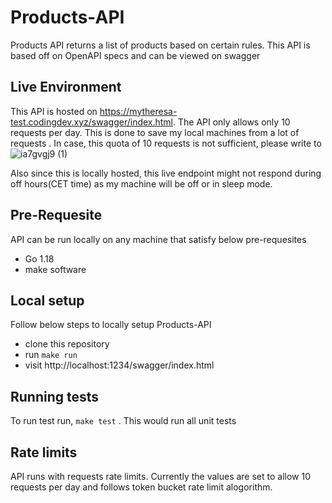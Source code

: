 # Products-API

Products API returns a list of products based on certain rules. This API is based off on OpenAPI specs and can be viewed on swagger

## Live Environment
This API is hosted on  https://mytheresa-test.codingdev.xyz/swagger/index.html. The API only allows only 10 requests per day. This is done to save my local machines from a lot of requests . In case, this quota of 10 requests is not sufficient, please write to ![ia7gvgj9 (1)](https://user-images.githubusercontent.com/4143476/169021982-177b203b-300b-4d9c-b54f-3610599c0c09.gif)

Also since this is locally hosted, this live endpoint might not respond during off hours(CET time) as my machine will be off or in sleep mode.


## Pre-Requesite

API can be run locally on any machine that satisfy below pre-requesites
- Go 1.18
- make software

## Local setup

Follow below steps to locally setup Products-API
- clone this repository
- run `make run`
- visit http://localhost:1234/swagger/index.html

## Running tests

To run test run, `make test` . This would run all unit tests 

## Rate limits

API runs with requests rate limits. Currently the values are set to allow 10 requests per day and follows token bucket rate limit alogorithm.

